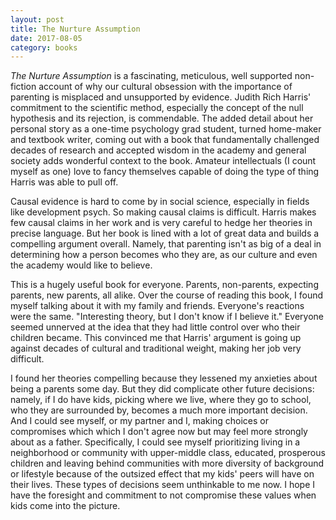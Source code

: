 ```yaml
---
layout: post
title: The Nurture Assumption 
date: 2017-08-05
category: books
---
```


<em>The Nurture Assumption</em> is a fascinating, meticulous, well supported non-fiction account of why our cultural obsession with the importance of parenting is misplaced and unsupported by evidence. Judith Rich Harris' commitment to the scientific method, especially the concept of the null hypothesis and its rejection, is commendable. The added detail about her personal story as a one-time psychology grad student, turned home-maker and textbook writer, coming out with a book that fundamentally challenged decades of research and accepted wisdom in the academy and general society adds wonderful context to the book. Amateur intellectuals (I count myself as one) love to fancy themselves capable of doing the type of thing Harris was able to pull off.

Causal evidence is hard to come by in social science, especially in fields like development psych. So making causal claims is difficult. Harris makes few causal claims in her work and is very careful to hedge her theories in precise language. But her book is lined with a lot of great data and builds a compelling argument overall. Namely, that parenting isn't as big of a deal in determining how a person becomes who they are, as our culture and even the academy would like to believe. 

This is a hugely useful book for everyone. Parents, non-parents, expecting parents, new parents, all alike. Over the course of reading this book, I found myself talking about it with my family and friends. Everyone's reactions were the same. "Interesting theory, but I don't know if I believe it." Everyone seemed unnerved at the idea that they had little control over who their children became. This convinced me that Harris' argument is going up against decades of cultural and traditional weight, making her job very difficult. 

I found her theories compelling because they lessened my anxieties about being a parents some day. But they did complicate other future decisions: namely, if I do have kids, picking where we live, where they go to school, who they are surrounded by, becomes a much more important decision. And I could see myself, or my partner and I, making choices or compromises which which I don't agree now but may feel more strongly about as a father. Specifically, I could see myself prioritizing living in a neighborhood or community with upper-middle class, educated, prosperous children and leaving behind communities with more diversity of background or lifestyle because of the outsized effect that my kids' peers will have on their lives. These types of decisions seem unthinkable to me now. I hope I have the foresight and commitment to not compromise these values when kids come into the picture.